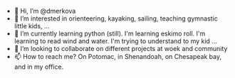 - 👋 Hi, I’m @dmerkova
- 👀 I’m interested in orienteering, kayaking, sailing, teaching gymnastic little kids, ...
- 🌱 I’m currently learning python (still). I'm learning eskimo roll. I'm learning to read wind and water. I'm trying to understand to my kid ...
- 💞️ I’m looking to collaborate on different projects at woek and community
- 📫 How to reach me? On Potomac, in Shenandoah, on Chesapeak bay, and in my office.

<!---
dmerkova/dmerkova is a ✨ special ✨ repository because its `README.md` (this file) appears on your GitHub profile.
You can click the Preview link to take a look at your changes.
--->
